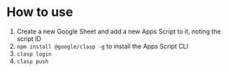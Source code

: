 # How to use

1. Create a new Google Sheet and add a new Apps Script to it, noting the script ID
2. `npm install @google/clasp -g` to install the Apps Script CLI
3. `clasp login`
4. `clasp push` 